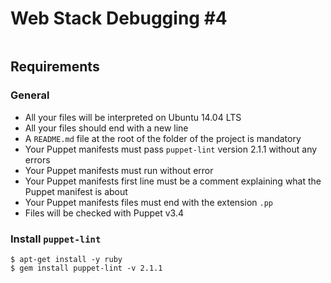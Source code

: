 # Web Stack Debugging #4

<div class="well clean" id="project-description">
  <p><img src="https://s3.amazonaws.com/intranet-projects-files/holbertonschool-sysadmin_devops/313/frdkCrb.jpg" alt="" style=""></p>

<h2>Requirements</h2>

<h3>General</h3>

<ul>
<li>All your files will be interpreted on Ubuntu 14.04 LTS</li>
<li>All your files should end with a new line</li>
<li>A <code>README.md</code> file at the root of the folder of the project is mandatory</li>
<li>Your Puppet manifests must pass <code>puppet-lint</code> version 2.1.1 without any errors</li>
<li>Your Puppet manifests must run without error</li>
<li>Your Puppet manifests first line must be a comment explaining what the Puppet manifest is about</li>
<li>Your Puppet manifests files must end with the extension <code>.pp</code> </li>
<li>Files will be checked with Puppet v3.4</li>
</ul>

<h3>Install <code>puppet-lint</code></h3>

<pre><code>$ apt-get install -y ruby
$ gem install puppet-lint -v 2.1.1
</code></pre>

</div>
